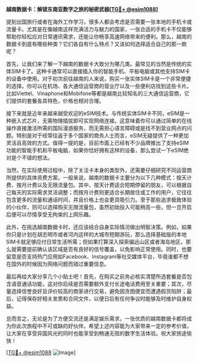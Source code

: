 **越南数据卡：解锁东南亚数字之旅的秘密武器[[TG💪+ @esim1088](https://t.me/s/esim1088)]**

提到出国旅行或者在海外工作学习，很多人都会考虑是否需要一张本地的手机卡或流量卡。尤其是在像越南这样充满活力与魅力的国家，一张合适的手机卡不仅能够帮助你轻松应对日常通讯需求，还能让你畅享高速网络带来的便利。那么，越南的数据卡到底有哪些种类？它们各自有什么特点？又该如何选择适合自己的那一款呢？

首先，让我们来了解一下越南的数据卡大致分为哪几类。最常见的当然是传统的实体SIM卡了。这种卡通常可以直接插入你的智能手机、平板电脑或其他支持SIM卡的设备中使用。对于初次前往越南的人来说，购买一张实体SIM卡是一个非常便捷的选择。你可以在机场、各大通信运营商的营业厅以及一些便利店找到这些卡片。比如Viettel、Vinaphone和Mobifone等都是越南比较知名的三大通信运营商，它们提供的套餐各具特色，价格也相对合理。

接下来就是近年来越来越受欢迎的eSIM技术。与传统实体SIM卡不同，eSIM是一种嵌入式芯片，无需物理插拔即可实现网络连接。这意味着你可以通过简单的在线操作直接激活所需的国际漫游服务，而无需担心语言障碍或是找不到营业网点的问题。特别是对于经常往返于多个国家的商务人士而言，eSIM无疑提供了一种更加灵活且高效的方式。值得一提的是，目前市面上已经有不少品牌推出了支持eSIM功能的智能手机和平板电脑，如果你恰好拥有这样的设备，那么尝试一下eSIM绝对是个不错的想法。

当然，在实际使用过程中，除了关注卡本身的类型外，还需要仔细研究不同运营商所提供的具体资费方案。一般来说，越南的数据卡主要分为以下几种模式：按天计费、按月计费以及无限流量包。其中，按天计费适合短期停留的朋友，可以根据自己每天的实际需求灵活调整；而按月计费则更适合长期居住或工作的用户，它往往包含更多的流量和通话时间，并且价格上也会更具吸引力。至于那些追求极致体验的小伙伴，则可以选择购买无限流量包，虽然初始投入可能稍高一些，但一旦开启后便可以尽情享受无拘束的上网乐趣。

此外，在挑选越南数据卡时，还应该结合自身实际情况做出明智决策。例如，如果你只是计划在胡志明市或者河内这样的大城市短期游玩，那么选择基础版的本地SIM卡就足够应付日常生活所需；但如果打算深入探索偏远山区或者海岛地区，那么就需要提前确认该区域是否有良好的信号覆盖，以免影响正常使用。同时，也要留意是否支持热门应用如Facebook、Instagram等社交媒体平台，毕竟谁都不想在国外的时候因为网络问题而错过重要信息。

最后再给大家分享几个小贴士吧！首先，在购买之前务必核实清楚所选套餐是否包含语音通话功能，这对你后续是否需要额外支付长途电话费用至关重要；其次，尽量选择信誉良好且评价较高的商家进行交易，避免因贪图便宜而遭遇假货陷阱；最后，记得保存好相关发票和合同文件，以便日后有任何争议时能够及时维护自身权益。

总而言之，无论是为了方便交流还是满足娱乐需求，一张优质的越南数据卡都将成为你此次旅程中不可或缺的好伙伴。希望上述内容能为大家带来一定的参考价值，让大家在享受异国风光的同时也能享受到畅通无阻的数字生活体验。祝大家旅途愉快！

[[TG💪+ @esim1088](https://t.me/s/esim1088) ![Image](https://i.postimg.cc/4NQfJmqS/Snipaste-2025-05-13-00-14-12.png)]